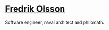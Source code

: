 # [Fredrik Olsson](https://www.linkedin.com/in/fredrik-olsson-a3381a64/)

Software engineer, naval architect and philomath.


<!-- ## Nice links

[SciPy Lectures](https://scipy-lectures.org/)

[Fossen's page](https://www.fossen.biz)

[PRIMAR chart catalouge](https://primar.ecc.no/primar/portal/ccw/)

[GEBCO bathymetry data](https://www.gebco.net/data_and_products/gridded_bathymetry_data/)

[EMODnet bathymetry](https://www.emodnet-bathymetry.eu/)

[SMHI open data](https://www.smhi.se/data/oppna-data)

[Copernicus Weather data](https://cds.climate.copernicus.eu/#%21/home)

[Marine Regions](http://www.marineregions.org/)

[Geometry Algorithms](http://geomalgorithms.com/)

[Spatial Indexing](https://gistbok.ucgis.org/bok-topics/spatial-indexing)

[Python Robotics](https://github.com/AtsushiSakai/PythonRobotics) -->

